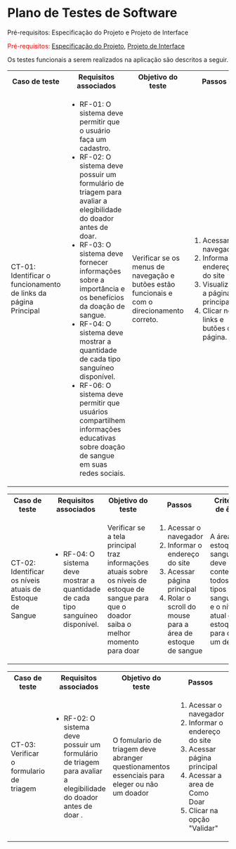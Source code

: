 # Plano de Testes de Software


Pré-requisitos: Especificação do Projeto e Projeto de Interface

<span style="color:red">Pré-requisitos: <a href="https://github.com/ICEI-PUC-Minas-PMV-ADS/Amigo-Sangue-Bom/blob/main/documentos/02-Especifica%C3%A7%C3%A3o%20do%20Projeto.md"> Especificação do Projeto</a></span>, <a href="https://github.com/ICEI-PUC-Minas-PMV-ADS/Amigo-Sangue-Bom/blob/main/documentos/04-Projeto%20de%20Interface.md"> Projeto de Interface</a>



Os testes funcionais a serem realizados na aplicação são descritos a seguir.

<table>
 <tr>
  <th>Caso de teste</th>
  <th>Requisitos associados</th>
  <th>Objetivo do teste</th>
  <th>Passos</th>
  <th>Critérios de êxito</th>
  <th>Responsável</th>
 </tr>
 <tr>
  <td>CT-01: Identificar o funcionamento de links da página Principal</td>
  <td>
   <ul>
    <li>RF-01: O sistema deve permitir que o usuário faça um cadastro.</li>
   <li>RF-02: O sistema deve possuir um formulário de triagem para avaliar a elegibilidade do doador antes de doar.</li>
   <li>RF-03: O sistema deve fornecer informações sobre a importância e os benefícios da doação de sangue.</li>
    <li>RF-04: O sistema deve mostrar a quantidade de cada tipo sanguíneo disponível.</li>
    <li>RF-06: O sistema deve permitir que usuários compartilhem informações educativas sobre doação de sangue em suas redes sociais.</li>
   </ul>
  </td>
  <td>Verificar se os menus de navegação e butões estão funcionais e com o direcionamento correto.</td>
  <td>
   <ol>
    <li>Acessar o navegador</li>
    <li>Informar o endereço do site</li>
    <li>Visualizar a página principal.</li>
    <li>Clicar nos links e butões da página.</li>
   </ol>
   </td>
  <td>Todos os links da página principal devem encaminhar os usuários para as respectivas páginas.</td>
  <td>Brian</td>
 </tr>
</table>


<table>
 <tr>
  <th>Caso de teste</th>
  <th>Requisitos associados</th>
  <th>Objetivo do teste</th>
  <th>Passos</th>
  <th>Critérios de êxito</th>
  <th>Responsável</th>
 </tr>
 <tr>
  <td>CT-02: Identificar os níveis atuais de Estoque de Sangue</td>
  <td>
   <ul>
    <li>RF-04: O sistema deve mostrar a quantidade de cada tipo sanguíneo disponível.</li>
   </ul>
  </td>
  <td>Verificar se a tela principal traz informações atuais sobre os níveis de estoque de sangue para que o doador saiba o melhor momento para doar</td>
  <td>
   <ol>
    <li>Acessar o navegador</li>
    <li>Informar o endereço do site</li>
    <li>Acessar página principal</li>
    <li>Rolar o scroll do mouse para a área de estoque de sangue</li>
   </ol>
   </td>
  <td>A área de estoque de sangue deve conter todos os tipos sanguíneos e o nível atual de estoque para cada um deles.</td>
  <td>Brian</td>
 </tr>
</table>

 
<table>
 <tr>
  <th>Caso de teste</th>
  <th>Requisitos associados</th>
  <th>Objetivo do teste</th>
  <th>Passos</th>
  <th>Critérios de êxito</th>
  <th>Responsável</th>
 </tr>
 <tr>
  <td>CT-03: Verificar o formulario de triagem </td>
  <td>
   <ul>
    <li>RF-02: O sistema deve possuir um formulário de triagem para avaliar a elegibilidade do doador antes de doar .</li>
   </ul>
  </td>
  <td> O fomulario de triagem deve abranger questionamentos essenciais para eleger ou não um doador </td>
  <td> 
   <ol>
    <li>Acessar o navegador</li>
    <li>Informar o endereço do site</li>
    <li>Acessar página principal</li>
    <li>Acessar a area de Como Doar</li>
    <li>Clicar na opção "Validar"</li>
   </ol>
   </td>
  <td>Após o preenchimento do formlário ele devera retornar com um resposta se é ou não elegivel.</td>
  <td>Ranan</td>
 </tr>
</table>
